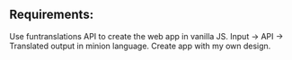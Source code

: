 ## Requirements:

Use funtranslations API to create the web app in vanilla JS.
Input -> API -> Translated output in minion language.
Create app with my own design.
